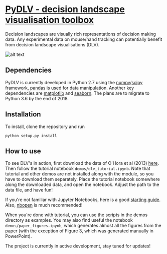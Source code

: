 # [PyDLV - decision landscape visualisation toolbox](https://github.com/cherepaha/PyDLV)
Decision landscapes are visually rich representations of decision making data. Any experimental data on mouse/hand tracking can potentially benefit from decision landscape visualisations (DLV). 

![alt text](http://rsos.royalsocietypublishing.org/content/royopensci/4/11/170482/F2.large.jpg "Decision landscape")

Dependencies
-------------
PyDLV is currently developed in Python 2.7 using the [numpy](https://sourceforge.net/projects/numpy/)/[scipy](https://github.com/scipy/scipy) framework, [pandas](https://github.com/pydata/pandas) is used for data manipulation. Another key dependencies are [matplotlib](https://github.com/matplotlib/matplotlib) and [seaborn](https://github.com/mwaskom/seaborn). The plans are to migrate to Python 3.6 by the end of 2018.

Installation
------------
To install, clone the repository and run

    python setup.py install

How to use
------------
To see DLV's in action, first download the data of O'Hora et al (2013) [here](http://doi.org/10.17605/OSF.IO/AHPV6). Then follow the tutorial notebook `demos/dlv_tutorial.ipynb`. Note that tutorial and other demos are not installed along with the module, so you have to download them separately. Place the tutorial notebook somewhere along the downloaded data, and open the notebook. Adjust the path to the data file, and have fun! 

If you're not familiar with Jupyter Notebooks, here is a good [starting guide](http://jupyter-notebook-beginner-guide.readthedocs.io/en/latest/index.html). Also, [nbopen](https://github.com/takluyver/nbopen) is much recommended! 

When you're done with tutorial, you can use the scripts in the demos directory as examples. You may also find useful the notebook `demos/paper_figures.ipynb`, which generates almost all the figures from the paper (with the exception of Figure 3, which was generated manually in PowerPoint).

The project is currently in active development, stay tuned for updates!
